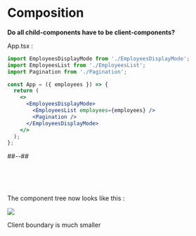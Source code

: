 <!-- .slide: class="two-column with-code title-margin-sm " -->

<style>
  .tree-34{
    width: 500px;
    height: auto;
  }
</style>

# Composition

**Do all child-components have to be client-components?**

App.tsx :

```jsx
import EmployeesDisplayMode from './EmployeesDisplayMode';
import EmployeesList from './EmployeesList';
import Pagination from './Pagination';

const App = ({ employees }) => {
  return (
    <>
      <EmployeesDisplayMode>
        <EmployeesList employees={employees} />
        <Pagination />
      </EmployeesDisplayMode>
    </>
  );
};
```

##--##

<br/>

<br/>
<br/>

<div>

The component tree now looks like this :

<img src="./assets/images/03-server-components/tree-5.png" class="tree-37" />

Client boundary is much smaller

</div>
<!-- .element: class="fragment" data-fragment-index="1"-->
